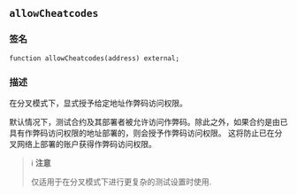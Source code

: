 ## `allowCheatcodes`

### 签名

```solidity
function allowCheatcodes(address) external;
```

### 描述

在分叉模式下，显式授予给定地址作弊码访问权限。

默认情况下，测试合约及其部署者被允许访问作弊码。除此之外，如果合约是由已具有作弊码访问权限的地址部署的，则会授予作弊码访问权限。
这将防止已在分叉网络上部署的账户获得作弊码访问权限。

> ℹ️ **注意**
>
> 仅适用于在分叉模式下进行更复杂的测试设置时使用.